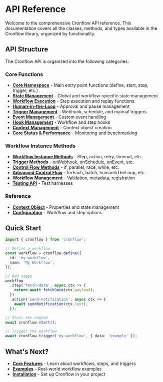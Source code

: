 # API Reference

Welcome to the comprehensive Cronflow API reference. This documentation covers all the classes, methods, and types available in the Cronflow library, organized by functionality.

## API Structure

The Cronflow API is organized into the following categories:

### Core Functions

- **[Core Namespace](/api/core-namespace)** - Main entry point functions (define, start, stop, trigger, etc.)
- **[State Management](/api/state-management)** - Global and workflow-specific state management
- **[Workflow Execution](/api/workflow-execution)** - Step execution and replay functions
- **[Human-in-the-Loop](/api/human-in-the-loop)** - Approval and pause management
- **[Trigger Management](/api/trigger-management)** - Webhook, schedule, and manual triggers
- **[Event Management](/api/event-management)** - Custom event handling
- **[Hook Management](/api/hook-management)** - Workflow and step hooks
- **[Context Management](/api/context-management)** - Context object creation
- **[Core Status & Performance](/api/core-status-performance)** - Monitoring and benchmarking

### Workflow Instance Methods

- **[Workflow Instance Methods](/api/workflow-instance-methods)** - Step, action, retry, timeout, etc.
- **[Trigger Methods](/api/trigger-methods)** - onWebhook, onSchedule, onEvent, etc.
- **[Control Flow Methods](/api/control-flow-methods)** - if, parallel, race, while, etc.
- **[Advanced Control Flow](/api/advanced-control-flow)** - forEach, batch, humanInTheLoop, etc.
- **[Workflow Management](/api/workflow-management)** - Validation, metadata, registration
- **[Testing API](/api/testing-api)** - Test harnesses

### Reference

- **[Context Object](/api/context-object)** - Properties and state management
- **[Configuration](/api/configuration)** - Workflow and step options

## Quick Start

```typescript
import { cronflow } from 'cronflow';

// Define a workflow
const workflow = cronflow.define({
  id: 'my-workflow',
  name: 'My Workflow',
});

// Add steps
workflow
  .step('fetch-data', async ctx => {
    return await fetchData(ctx.payload);
  })
  .action('send-notification', async ctx => {
    await sendNotification(ctx.last);
  });

// Start the engine
await cronflow.start();

// Trigger the workflow
await cronflow.trigger('my-workflow', { data: 'example' });
```

## What's Next?

- **[Core Features](/guide/)** - Learn about workflows, steps, and triggers
- **[Examples](/examples/)** - Real-world workflow examples
- **[Installation](/guide/installation)** - Set up Cronflow in your project
